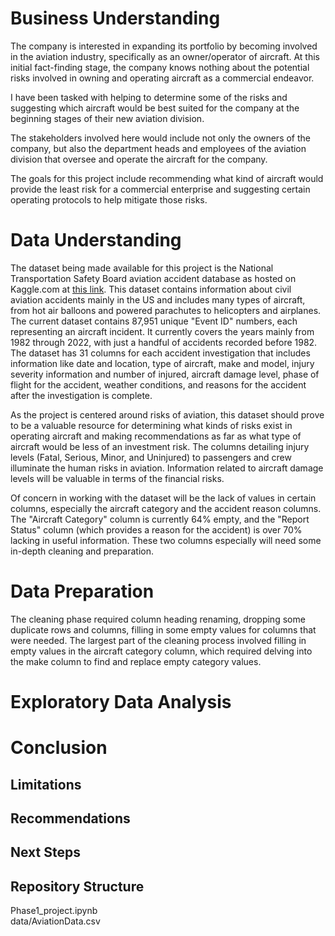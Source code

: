 # Business Understanding
The company is interested in expanding its portfolio by becoming involved in the aviation industry, specifically as an owner/operator of aircraft. At this initial fact-finding stage, the company knows nothing about the potential risks involved in owning and operating aircraft as a commercial endeavor.

I have been tasked with helping to determine some of the risks and suggesting which aircraft would be best suited for the company at the beginning stages of their new aviation division.

The stakeholders involved here would include not only the owners of the company, but also the department heads and employees of the aviation division that oversee and operate the aircraft for the company.

The goals for this project include recommending what kind of aircraft would provide the least risk for a commercial enterprise and suggesting certain operating protocols to help mitigate those risks.

# Data Understanding
The dataset being made available for this project is the National Transportation Safety Board aviation accident database as hosted on Kaggle.com at <a href="https://www.kaggle.com/datasets/khsamaha/aviation-accident-database-synopses" target="_blank">this link</a>. This dataset contains information about civil aviation accidents mainly in the US and includes many types of aircraft, from hot air balloons and powered parachutes to helicopters and airplanes. The current dataset contains 87,951 unique "Event ID" numbers, each representing an aircraft incident. It currently covers the years mainly from 1982 through 2022, with just a handful of accidents recorded before 1982. The dataset has 31 columns for each accident investigation that includes information like date and location, type of aircraft, make and model, injury severity information and number of injured, aircraft damage level, phase of flight for the accident, weather conditions, and reasons for the accident after the investigation is complete.

As the project is centered around risks of aviation, this dataset should prove to be a valuable resource for determining what kinds of risks exist in operating aircraft and making recommendations as far as what type of aircraft would be less of an investment risk. The columns detailing injury levels (Fatal, Serious, Minor, and Uninjured) to passengers and crew illuminate the human risks in aviation. Information related to aircraft damage levels will be valuable in terms of the financial risks.

Of concern in working with the dataset will be the lack of values in certain columns, especially the aircraft category and the accident reason columns. The "Aircraft Category" column is currently 64% empty, and the "Report Status" column (which provides a reason for the accident) is over 70% lacking in useful information. These two columns especially will need some in-depth cleaning and preparation.

# Data Preparation
The cleaning phase required column heading renaming, dropping some duplicate rows and columns, filling in some empty values for columns that were needed. The largest part of the cleaning process involved filling in empty values in the aircraft category column, which required delving into the make column to find and replace empty category values.

# Exploratory Data Analysis

# Conclusion

## Limitations

## Recommendations

## Next Steps

## Repository Structure
Phase1_project.ipynb <br>
data/AviationData.csv